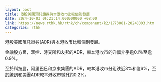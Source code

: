 ```yaml
---
layout: post
title: 港股美國預託證券與本港收市比較個別發展
date: 2024-10-03 06:21:14.000000000 +08:00
link: https://news.rthk.hk/rthk/ch/component/k2/1773081-20241003.htm
categories: rthk
---
```


港股美國預託證券(ADR)與本港收市比較個別發展。

金融股方面，滙控、港交所和友邦的ADR，較本港收市的升幅介乎逾0.1%至逾0.9%。

至於科技股，阿里巴巴和京東集團的ADR，較本港收市分別跌近3%和逾6%，至於騰訊和美團ADR較本港收市微升約0.2%。
